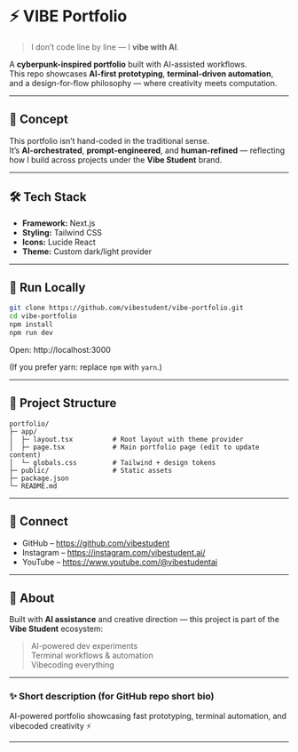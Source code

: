 # ⚡ VIBE Portfolio

> I don’t code line by line — I **vibe with AI**.

A **cyberpunk-inspired portfolio** built with AI-assisted workflows.  
This repo showcases **AI-first prototyping**, **terminal-driven automation**, and a design-for-flow philosophy — where creativity meets computation.

---

## 🧠 Concept
This portfolio isn’t hand-coded in the traditional sense.  
It’s **AI-orchestrated**, **prompt-engineered**, and **human-refined** — reflecting how I build across projects under the **Vibe Student** brand.

---

## 🛠️ Tech Stack
- **Framework:** Next.js  
- **Styling:** Tailwind CSS  
- **Icons:** Lucide React  
- **Theme:** Custom dark/light provider

---

## 🚀 Run Locally

```bash
git clone https://github.com/vibestudent/vibe-portfolio.git
cd vibe-portfolio
npm install
npm run dev
```

Open: http://localhost:3000

(If you prefer yarn: replace `npm` with `yarn`.)

---

## 📁 Project Structure

```
portfolio/
├─ app/
│  ├─ layout.tsx          # Root layout with theme provider
│  ├─ page.tsx            # Main portfolio page (edit to update content)
│  └─ globals.css         # Tailwind + design tokens
├─ public/                # Static assets
├─ package.json
└─ README.md
```

---

## 🔗 Connect
- GitHub – https://github.com/vibestudent  
- Instagram – https://instagram.com/vibestudent.ai/  
- YouTube – https://www.youtube.com/@vibestudentai

---

## 🧩 About
Built with **AI assistance** and creative direction — this project is part of the  
**Vibe Student** ecosystem:

> AI-powered dev experiments  
> Terminal workflows & automation  
> Vibecoding everything

---

### ✨ Short description (for GitHub repo short bio)
AI-powered portfolio showcasing fast prototyping, terminal automation, and vibecoded creativity ⚡

---
